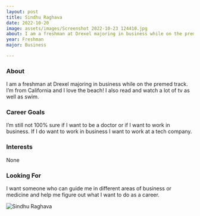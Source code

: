 ```yaml
---
layout: post
title: Sindhu Raghava 
date: 2022-10-20
image: assets/images/Screenshot 2022-10-23 124410.jpg
about: I am a freshman at Drexel majoring in business while on the premed track. I’m from California and I love the beach! I also read and watch a lot of tv as well as swim.
year: Freshman
major: Business

---
```


### About

I am a freshman at Drexel majoring in business while on the premed track. I’m from California and I love the beach! I also read and watch a lot of tv as well as swim.

### Career Goals

I’m still not 100% sure if I want to be a doctor or if I want to work in business. If I do want to work in business I want to work at a tech company.

### Interests

None

### Looking For

I want someone who can guide me in different areas of business or medicine and help me figure out what I want to do as a career.

<div class="text-center my-5">
    <img src="https://sase-drexel.github.io/mentorship-2021/assets/images/Screenshot 2022-10-23 124410.jpg" alt="Sindhu Raghava" class="rounded post-img" />
</div>
